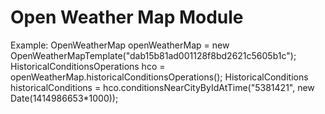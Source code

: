 # Open Weather Map Module

Example:
        OpenWeatherMap openWeatherMap = new OpenWeatherMapTemplate("dab15b81ad001128f8bd2621c5605b1c");
        HistoricalConditionsOperations hco = openWeatherMap.historicalConditionsOperations();
        HistoricalConditions<City> historicalConditions = hco.conditionsNearCityByIdAtTime("5381421",
                new Date(1414986653*1000));
